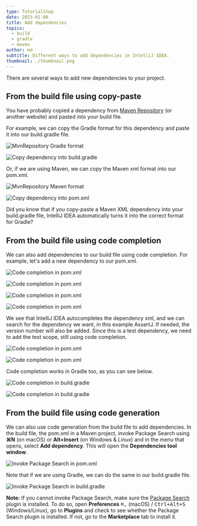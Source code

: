 ```yaml
---
type: TutorialStep
date: 2023-01-06
title: Add dependencies
topics:
  - build
  - gradle
  - maven
author: md
subtitle: Different ways to add dependencies in IntelliJ IDEA.
thumbnail: ./thumbnail.png
---
```


There are several ways to add new dependencies to your project.

## From the build file using copy-paste

You have probably copied a dependency from [Maven Repository](https://mvnrepository.com/) (or another website) and pasted into your build file.

For example, we can copy the Gradle format for this dependency and paste it into our build.gradle file.

![MvnRepository Gradle format](mvnrepository-gradle.png)

![Copy dependency into build.gradle](copy-into-build-gradle.png)

Or, if we are using Maven, we can copy the Maven xml format into our pom.xml.

![MvnRepository Maven format](mvnrepository-maven.png)

![Copy dependency into pom.xml](copy-into-pom-xml.png)

Did you know that if you copy-paste a Maven XML dependency into your build.gradle file, IntelliJ IDEA automatically turns it into the correct format for Gradle?

## From the build file using code completion

We can also add dependencies to our build file using code completion. For example, let's add a new dependency to our pom.xml.

![Code completion in pom.xml](pom-xml-code-completion-1.png)

![Code completion in pom.xml](pom-xml-code-completion-2.png)

![Code completion in pom.xml](pom-xml-code-completion-3.png)

![Code completion in pom.xml](pom-xml-code-completion-4.png)

We see that IntelliJ IDEA autocompletes the dependency xml, and we can search for the dependency we want, in this example AssertJ. If needed, the version number will also be added. Since this is a test dependency, we need to add the test scope, still using code completion.

![Code completion in pom.xml](pom-xml-code-completion-5.png)

![Code completion in pom.xml](pom-xml-code-completion-6.png)

Code completion works in Gradle too, as you can see below.

![Code completion in build.gradle](build-gradle-code-completion-1.png)

![Code completion in build.gradle](build-gradle-code-completion-2.png)

## From the build file using code generation

We can also use code generation from the build file to add dependencies. In the build file, the pom.xml in a Maven project, invoke Package Search using **⌘N** (on macOS) or **Alt+Insert** (on Windows & Linux) and in the menu that opens, select **Add dependency**. This will open the **Dependencies tool window**.

![Invoke Package Search in pom.xml](add-dependency-pom-xml.png)

Note that if we are using Gradle, we can do the same in our build.gradle file.

![Invoke Package Search in build.gradle](add-dependency-build-gradle.png)

**Note:** If you cannot invoke Package Search, make sure the [Package Search](https://plugins.jetbrains.com/plugin/12507-package-search) plugin is installed. To do so, open **Preferences**
<kbd>⌘,</kbd> (macOS) / <kbd>Ctrl+Alt+S</kbd> (Windows/Linux), go to **Plugins** and check to see whether the Package Search plugin is installed. If not, go to the **Marketplace** tab to install it.
